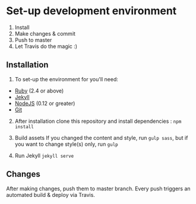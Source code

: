 
# Set-up development environment

1. Install
2. Make changes & commit
3. Push to master
4. Let Travis do the magic :)

## Installation

1. To set-up the environment for you'll need:

- [Ruby](https://www.ruby-lang.org/en/downloads/) (2.4 or above)
- [Jekyll](https://jekyllrb.com/)
- [NodeJS](https://nodejs.org/en/) (0.12 or greater)
- [Git](https://git-scm.com/)


2. After installation clone this repository and install dependencies :
```npm install```

3. Build assets
If you changed the content and style, run `gulp sass`, but if you want to change style(s) only, run `gulp`

4. Run Jekyll
```jekyll serve```

## Changes
After making changes, push them to master branch. Every push triggers an automated build & deploy via Travis.

